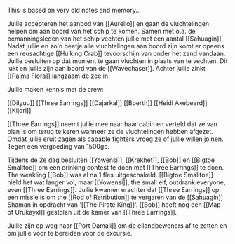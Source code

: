 This is based on very old notes and memory...

Jullie accepteren het aanbod van [[Aurelio]] en gaan de vluchtelingen helpen om aan boord van het schip te komen. Samen met o.a. de bemanningsleden van het schip vechten jullie met een aantal [[Sahuagin]]. Nadat jullie en zo'n beetje alle vluchtelingen aan boord zijn komt er opeens een reusachtige [[Hulking Crab]] tevoorschijn van onder het zand vandaan. Jullie besluiten op dat moment te gaan vluchten in plaats van te vechten. Dit lukt en jullie zijn aan boord van de [[Wavechaser]]. Achter jullie zinkt [[Palma Flora]] langzaam de zee in.

Jullie maken kennis met de crew:

[[Dilyuu]]
[[Three Earrings]]
[[Dajarkal]]
[[Boerth]]
[[Heidi Axebeard]]
[[Kijori]]


[[Three Earrings]] neemt jullie mee naar haar cabin en verteld dat ze van plan is om terug te keren wanneer ze de vluchtelingen hebben afgezet. Omdat jullie eruit zagen als capable fighters vroeg ze of jullie willen joinen. Tegen een vergoeding van 1500gc. 

Tijdens de 2e dag besluiten [[Yowensi]], [[Krekhet]], [[Bob]] en [[Bigtoe Smalltoe]] om een drinking contest te doen met [[Three Earrings]] te doen. The weakling [[Bob]] was al na 1 fles uitgeschakeld. [[Bigtoe Smalltoe]] hield het wat langer vol, maar [[Yowensi]], the small elf, outdrank everyone, even [[Three Earrings]]. Jullie kwamen erachter dat [[Three Earrings]] op een missie is om the [[Rod of Retribution]] te vergaren van de [[Sahuagin]] Shaman in opdracht van '[[The Pirate King]]'. [[Bob]] heeft nog een [[Map of Urukayxl]] gestolen uit de kamer van [[Three Earrings]]. 

Jullie zijn op weg naar [[Port Damali]] om de eilandbewoners af te zetten en om jullie voor te bereiden voor de excursie.



